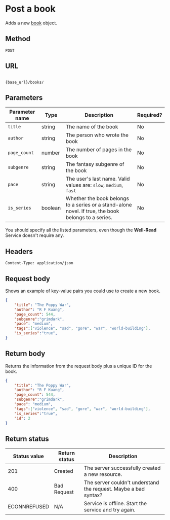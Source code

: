 # Post a book

Adds a new [book](book.md) object.

## Method

`POST`

## URL

```shell

{base_url}/books/
```

## Parameters

| Parameter name | Type   | Description | Required? |
| ------------- | ------ | ----------- | --------- |
| `title` | string | The name of the book | No |
| `author` | string | The person who wrote the book | No |
| `page_count` | number | The number of pages in the book | No |
| `subgenre` | string | The fantasy subgenre of the book | No |
| `pace` | string | The user's last name. Valid values are: `slow`, `medium`, `fast` | No |
| `is_series` | boolean | Whether the book belongs to a series or a stand-alone novel. If true, the book belongs to a series. | No |

You should specify all the listed parameters, even though the **Well-Read** Service doesn't require any.

## Headers

`Content-Type: application/json`

## Request body

Shows an example of key-value pairs you could use to create a new book.

```json
{
    "title": "The Poppy War",
    "author": "R F Kuang",
    "page_count": 544,
    "subgenre":"grimdark",
    "pace": "medium",
    "tags":["violence", "sad", "gore", "war", "world-building"],
    "is_series":"true",
}
```

## Return body

Returns the information from the request body plus a unique ID for the book.

```json
{
    "title": "The Poppy War",
    "author": "R F Kuang",
    "page_count": 544,
    "subgenre":"grimdark",
    "pace": "medium",
    "tags":["violence", "sad", "gore", "war", "world-building"],
    "is_series":"true",
    "id": 2
}
```

## Return status

| Status value | Return status | Description |
| ------------ | ------------- | ------------------------------------------------------------ |
| 201          | Created       | The server successfully created a new resource. |
| 400          | Bad Request   | The server couldn't understand the request. Maybe a bad syntax? |
|  ECONNREFUSED | N/A | Service is offline. Start the service and try again. |
